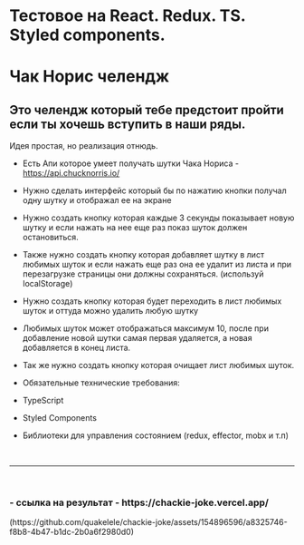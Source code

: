 # Тестовое на React.  Redux.  TS.  Styled components.  
# Чак Норис челендж
## Это челендж который тебе предстоит пройти если ты хочешь вступить в наши ряды.

Идея простая, но реализация отнюдь.

- Есть Апи которое умеет получать шутки Чака Нориса - https://api.chucknorris.io/
- Нужно сделать интерфейс который бы по нажатию кнопки получал одну шутку и отображал ее на экране
- Нужно создать кнопку которая каждые 3 секунды показывает новую шутку и если нажать на нее еще раз показ шуток должен остановиться.
- Также нужно создать кнопку которая добавляет шутку в лист любимых шуток и если нажать еще раз она ее удалит из листа и при перезагрузке страницы они должны сохраняться. (используй localStorage)
- Нужно создать кнопку которая будет переходить в лист любимых шуток и оттуда можно удалить любую шутку
- Любимых шуток может отображаться максимум 10, после при добавление новой шутки самая первая удаляется, а новая добавляется в конец листа.
- Так же нужно создать кнопку которая очищает лист любимых шуток.

- Обязательные технические требования:
- TypeScript
- Styled Components
- Библиотеки для управления состоянием (redux, effector, mobx и т.п)
<br>
<hr>
<br>
<h3>- cсылка на результат - https://chackie-joke.vercel.app/</h3>
(https://github.com/quakelele/chackie-joke/assets/154896596/a8325746-f8b8-4b47-b1dc-2b0a6f2980d0)
